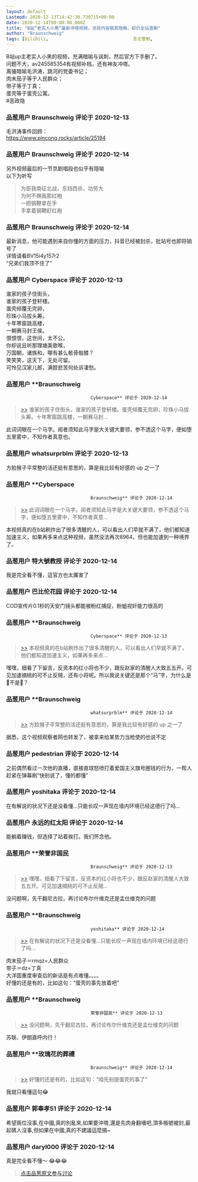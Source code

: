 ```yaml
---
layout: default
Lastmod: 2020-12-13T14:42:30.730715+00:00
date: 2020-12-14T00:00:00.000Z
title: "B站“老实人小黑”最新冲塔视频，涉政内容极其隐晦，却仍全站查删"
author: "Braunschweig"
tags: [bilibili,								言论管制,								恶政隐,								文字狱]
---
```


B站up主老实人小黑的视频，充满暗喻与讽刺，然后官方下手删了。  
问题不大，av245585354有视频补档，还有神友冲塔。  
离骚暗喻毛洪涛，跳河的党委书记；  
肉末茄子等于人民群众；  
带子等于丁真；  
蛋壳等于蛋壳公寓。  
#恶政隐

            
### 品葱用户 **Braunschweig** 评论于 2020-12-13
        
毛洪涛事件回顾：  
https://www.pincong.rocks/article/25194
        


            
### 品葱用户 **Braunschweig** 评论于 2020-12-14
        
另外视频最后的一节京剧唱段也似乎有隐喻  
以下为听写  

> 为臣我南征北战，东挡西杀，功劳大  
> 为何不赐我那红袍  
> 一把钢鞭拿在手  
> 手拿着钢鞭赶红袍
        


            
### 品葱用户 **Braunschweig** 评论于 2020-12-14
        
最新消息，他可能遇到来自你懂的方面的压力，抖音已经被封杀，批站号也即将销号了  
详情请看BV15i4y157r2  
“兄弟们我顶不住了”
        


            
### 品葱用户 **Cyberspace** 评论于 2020-12-13
        
谁家的孩子住街头，  
谁家的孩子登轩楼。  
蛋壳倾覆无完卵，  
珍珠小马拔头筹。  
十年寒窗跳高楼，  
一朝赛马封王侯。  
恨恨恨，这世间，太不公。  
你却说且听那理塘美歌喉，  
万国朝，诸族和，哪有甚么骸骨骷髅？  
笑笑笑，这天下，无处可留。  
可怜见汉家儿郎，满腔悲苦何处诉凄愁。
        


            
### 品葱用户 **Braunschweig				
									Cyberspace** 评论于 2020-12-14
        
> [\>>]( "/video/item_id-33282#") 谁家的孩子住街头，谁家的孩子登轩楼。蛋壳倾覆无完卵，珍珠小马拔头筹。十年寒窗跳高楼，一朝赛马封...

  
  
此词词眼在一个马字。阅者须知此马字是大关键大要领，参不透这个马字，便如堕五里雾中，不知作者真意也。
        


            
### 品葱用户 **whatsurprblm** 评论于 2020-12-13
        
方脸猴子平常整的活还挺有意思的，算是我比较有好感的 up 之一了
        


            
### 品葱用户 **Cyberspace				
									Braunschweig** 评论于 2020-12-14
        
> [\>>]( "/video/item_id-33283#") 此词词眼在一个马字。阅者须知此马字是大关键大要领，参不透这个马字，便如堕五里雾中，不知作者真意...

  
  
本视频真的在b站刷炸出了很多清醒的人，可以看出人们早就不满了，他们都知道加速主义，如果再多来点这种视频，虽然没法再次8964，但也能加速到一种境界了。
        


            
### 品葱用户 **特大號教授** 评论于 2020-12-14
        
我是完全看不懂，這官方也太厲害了
        


            
### 品葱用户 **巴比伦花园** 评论于 2020-12-14
        
COD宣传片0.1秒的天安门镜头都能被粉红捕捉，粉蛆视奸能力很高的
        


            
### 品葱用户 **Braunschweig				
									Cyberspace** 评论于 2020-12-13
        
> [\>>]( "/video/item_id-33285#") 本视频真的在b站刷炸出了很多清醒的人，可以看出人们早就不满了，他们都知道加速主义，如果再多来点...

  
  
嘿嘿，细看了下留言，反资本的红小将也不少，跟反赵家的清醒人大致五五开。可见加速摘桃的可不止反贼，还有小将呢。所以我说关键还是那个“马”字，为什么是🐴不是🐻？
        


            
### 品葱用户 **Braunschweig				
									whatsurprblm** 评论于 2020-12-14
        
> [\>>]( "/video/item_id-33284#") 方脸猴子平常整的活还挺有意思的，算是我比较有好感的 up 之一了

  
  
据悉，这个视频观察者网也转发了，被拿来给某势力当枪使的也说不定
        


            
### 品葱用户 **pedestrian** 评论于 2020-12-14
        
之前偶然看过一次他的直播，直接直球怒喷打着爱国主义旗号圈钱的行为，一帮人赶紧在弹幕刷“快别说了，懂的都懂”
        


            
### 品葱用户 **yoshitaka** 评论于 2020-12-14
        
在有解说的状况下还是没看懂...只能长叹一声现在墙内环境已经这德行了吗...
        


            
### 品葱用户 **永远的红太阳** 评论于 2020-12-14
        
能躺着赚钱，但选择了站着挨打。我们怀念他。
        


            
### 品葱用户 **荣誉非国民				
									Braunschweig** 评论于 2020-12-13
        
> [\>>]( "/video/item_id-33288#") 嘿嘿，细看了下留言，反资本的红小将也不少，跟反赵家的清醒人大致五五开。可见加速摘桃的可不止反贼...

  
  
没问题啊，先干翻尼古拉，再讨论布尔什维克还是孟仕维克的问题
        


            
### 品葱用户 **Braunschweig				
									yoshitaka** 评论于 2020-12-14
        
> [\>>]( "/video/item_id-33291#") 在有解说的状况下还是没看懂...只能长叹一声现在墙内环境已经这德行了吗...

  
肉末茄子＝rmqz=人民群众  
带子＝dz=丁真  
大洋国重度审查后的新话是有点难懂。。。。  
好懂的还是有的，比如这句：“蛋壳的事先放着吧”
        


            
### 品葱用户 **Braunschweig				
									荣誉非国民** 评论于 2020-12-13
        
> [\>>]( "/video/item_id-33293#") 没问题啊，先干翻尼古拉，再讨论布尔什维克还是孟仕维克的问题

  
  
苏联、伊朗直呼内行！
        


            
### 品葱用户 **玫瑰花的葬禮				
									Braunschweig** 评论于 2020-12-14
        
> [\>>]( "/video/item_id-33295#") 好懂的还是有的，比如这句：“咱先别提蛋壳的事了”

  
  
我就只看懂這句😂
        


            
### 品葱用户 **郭奉孝51** 评论于 2020-12-14
        
希望兩位沒事,在中國,真的別亂來,如果要沖塔,還是先肉身翻墻吧,頂多帳號被封,最起碼人沒事,但如果在中國,真的不建議這麼搞~
        


            
### 品葱用户 **daryl000** 评论于 2020-12-14
        
真是完全看不懂～ 😂😂😂
        






> [点击品葱原文参与讨论](https://pincong.rocks/video/3586)

